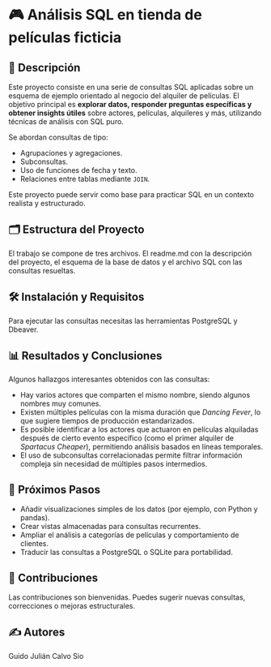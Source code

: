 # 🎮 Análisis SQL en tienda de películas ficticia

## 📖 Descripción

Este proyecto consiste en una serie de consultas SQL aplicadas sobre un esquema de ejemplo orientado al negocio del alquiler de películas.
El objetivo principal es **explorar datos, responder preguntas específicas y obtener insights útiles** sobre actores, películas, alquileres y más, utilizando técnicas de análisis con SQL puro.

Se abordan consultas de tipo:

- Agrupaciones y agregaciones.
- Subconsultas.
- Uso de funciones de fecha y texto.
- Relaciones entre tablas mediante `JOIN`.

Este proyecto puede servir como base para practicar SQL en un contexto realista y estructurado.

## 🗂 Estructura del Proyecto

El trabajo se compone de tres archivos. El readme.md con la descripción del proyecto, el esquema de la base de datos y el archivo SQL con las consultas resueltas.

## 🛠 Instalación y Requisitos

Para ejecutar las consultas necesitas las herramientas PostgreSQL y Dbeaver.

## 📊 Resultados y Conclusiones

Algunos hallazgos interesantes obtenidos con las consultas:

- Hay varios actores que comparten el mismo nombre, siendo algunos nombres muy comunes.
- Existen múltiples películas con la misma duración que *Dancing Fever*, lo que sugiere tiempos de producción estandarizados.
- Es posible identificar a los actores que actuaron en películas alquiladas después de cierto evento específico (como el primer alquiler de *Spartacus Cheaper*), permitiendo análisis basados en líneas temporales.
- El uso de subconsultas correlacionadas permite filtrar información compleja sin necesidad de múltiples pasos intermedios.

## 🔄 Próximos Pasos

- Añadir visualizaciones simples de los datos (por ejemplo, con Python y pandas).
- Crear vistas almacenadas para consultas recurrentes.
- Ampliar el análisis a categorías de películas y comportamiento de clientes.
- Traducir las consultas a PostgreSQL o SQLite para portabilidad.

## 🤝 Contribuciones

Las contribuciones son bienvenidas. Puedes sugerir nuevas consultas, correcciones o mejoras estructurales.

## ✍️ Autores

Guido Julián Calvo Sio

